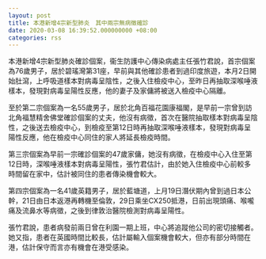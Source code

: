 ```yaml
---
layout: post
title: 本港新增4宗新型肺炎　其中兩宗無病徵確診
date: 2020-03-08 16:39:52.000000000 +08:00
categories: rss
---
```


本港新增4宗新型肺炎確診個案，衞生防護中心傳染病處主任張竹君說，首宗個案為76歲男子，居於碧瑤灣第31座，早前與其他確診患者到過印度旅遊，本月2日開始肚瀉，上呼吸道樣本對病毒呈陰性，之後入住檢疫中心，至昨日再抽取深喉唾液樣本，發現對病毒呈陽性反應，他的妻子及家傭將被送入檢疫中心隔離。

至於第二宗個案為一名55歲男子，居於北角百福花園康福閣，是早前一宗曾到訪北角福慧精舍佛堂確診個案的丈夫，他沒有病徵，首次在醫院抽取樣本對病毒呈陰性，之後送去檢疫中心，到檢疫至第12日時再抽取深喉唾液樣本，發現對病毒呈陽性反應，他在檢疫中心同住的家人將延長檢疫時間。

第三宗個案為早前一宗確診個案的47歲家傭，她沒有病徵，在檢疫中心入住至第12日時，深喉唾液樣本對病毒呈陽性，張竹君估計，由於她入住檢疫中心前較多時間留在家中，估計被同住的患者傳染機會較大。

第四宗個案為一名41歲英籍男子，居於藍塘道，上月19日潛伏期內曾到過日本公幹，21日由日本返港再轉機至倫敦，29日乘坐CX250抵港，日前出現頭痛、喉嚨痛及流鼻水等病徵，之後到律敦治醫院檢測對病毒呈陽性。

張竹君說，患者病發前兩日曾在利園一期上班，中心將追蹤他公司的密切接觸者。她又指，患者在英國時間比較長，估計屬輸入個案機會較大，但亦有部分時間在港，估計保守而言亦有機會在港受感染。
